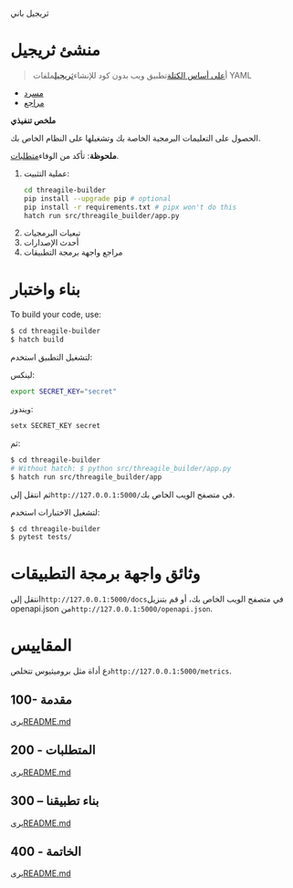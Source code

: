 ثريجيل باني

# منشئ ثريجيل

> أ[على أساس الكتلة](https://developers.google.com/blockly)تطبيق ويب بدون كود للإنشاء[ثريجيل](https://threagile.io)ملفات YAML

-   [مسرد](./GLOSSARY.md)
-   [مراجع](./REFERENCES.md)

**ملخص تنفيذي**

الحصول على التعليمات البرمجية الخاصة بك وتشغيلها على النظام الخاص بك.

**ملحوظة**: تأكد من الوفاء[متطلبات](./200/README.md).

1.  عملية التثبيت:
    ```bash
    cd threagile-builder
    pip install --upgrade pip # optional
    pip install -r requirements.txt # pipx won't do this
    hatch run src/threagile_builder/app.py
    ```
2.  تبعيات البرمجيات
3.  أحدث الإصدارات
4.  مراجع واجهة برمجة التطبيقات

# بناء واختبار

To build your code, use:

```bash
$ cd threagile-builder
$ hatch build
```

لتشغيل التطبيق استخدم:

لينكس:

```bash
export SECRET_KEY="secret"
```

ويندوز:

```bash
setx SECRET_KEY secret
```

ثم:

```bash
$ cd threagile-builder
# Without hatch: $ python src/threagile_builder/app.py
$ hatch run src/threagile_builder/app
```

ثم انتقل إلى`http://127.0.0.1:5000/`في متصفح الويب الخاص بك.

لتشغيل الاختبارات استخدم:

```bash
$ cd threagile-builder
$ pytest tests/
```

# وثائق واجهة برمجة التطبيقات

انتقل إلى`http://127.0.0.1:5000/docs`في متصفح الويب الخاص بك، أو قم بتنزيل openapi.json من`http://127.0.0.1:5000/openapi.json`.

# المقاييس

دع أداة مثل بروميثيوس تتخلص`http://127.0.0.1:5000/metrics`.

## 100- مقدمة

يرى[README.md](./100/README.md)

## 200 - المتطلبات

يرى[README.md](./200/README.md)

## 300 – بناء تطبيقنا

يرى[README.md](./300/README.md)

## 400 - الخاتمة

يرى[README.md](./400/README.md)
